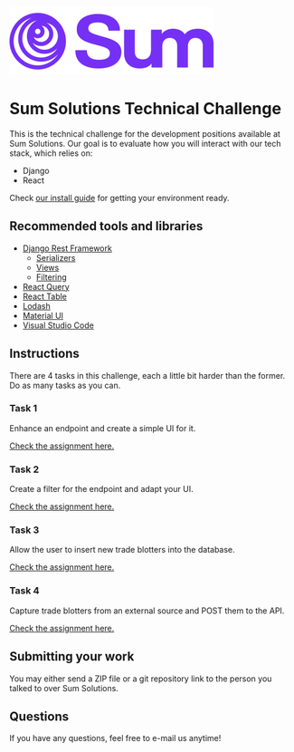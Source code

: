 ![Sum Logo](sumlogo.png)
# Sum Solutions Technical Challenge

This is the technical challenge for the development positions available at Sum Solutions. Our goal is to evaluate how you will interact with our tech stack, which relies on:
- Django
- React

Check [our install guide](docs/installguide.md) for getting your environment ready.

## Recommended tools and libraries

- [Django Rest Framework](https://www.django-rest-framework.org/tutorial/quickstart/)
  - [Serializers](https://www.django-rest-framework.org/tutorial/1-serialization/)
  - [Views](https://www.django-rest-framework.org/tutorial/3-class-based-views/)
  - [Filtering](https://www.django-rest-framework.org/api-guide/filtering/#djangofilterbackend)
- [React Query](https://github.com/tanstack/query)
- [React Table](https://github.com/tanstack/table)
- [Lodash](https://lodash.com/)
- [Material UI](https://mui.com/material-ui/getting-started/overview/)
- [Visual Studio Code](https://code.visualstudio.com/)

## Instructions

There are 4 tasks in this challenge, each a little bit harder than the former. Do as many tasks as you can.

### Task 1
Enhance an endpoint and create a simple UI for it.

[Check the assignment here.](docs/task1.md)

### Task 2
Create a filter for the endpoint and adapt your UI.

[Check the assignment here.](docs/task2.md)

### Task 3
Allow the user to insert new trade blotters into the database.

[Check the assignment here.](docs/task3.md)

### Task 4
Capture trade blotters from an external source and POST them to the API.

[Check the assignment here.](docs/task4.md)

## Submitting your work
You may either send a ZIP file or a git repository link to the person you talked to over Sum Solutions.

## Questions
If you have any questions, feel free to e-mail us anytime!